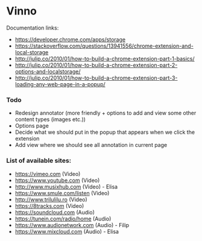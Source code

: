 # Vinno


Documentation links:
- https://developer.chrome.com/apps/storage
- https://stackoverflow.com/questions/13941556/chrome-extension-and-local-storage
- http://julip.co/2010/01/how-to-build-a-chrome-extension-part-1-basics/ 
- http://julip.co/2010/01/how-to-build-a-chrome-extension-part-2-options-and-localstorage/ 
- http://julip.co/2010/01/how-to-build-a-chrome-extension-part-3-loading-any-web-page-in-a-popup/ 

### Todo

- Redesign annotator (more friendly + options to add and view some other content types (images etc.))
- Options page
- Decide what we should put in the popup that appears when we click the extension
- Add view where we should see all annotation in current page

### List of available sites:
- https://vimeo.com (Video)
- https://www.youtube.com (Video)
- http://www.musixhub.com (Video) - Elisa
- https://www.smule.com/listen (Video)
- http://www.trilulilu.ro (Video)
- https://8tracks.com (Video)
- https://soundcloud.com (Audio) 
- https://tunein.com/radio/home (Audio)
- https://www.audionetwork.com (Audio) - Filip
- https://www.mixcloud.com (Audio) - Elisa
 


